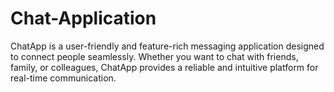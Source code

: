 # Chat-Application
ChatApp is a user-friendly and feature-rich messaging application designed to connect people seamlessly. Whether you want to chat with friends, family, or colleagues, ChatApp provides a reliable and intuitive platform for real-time communication.
